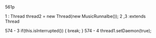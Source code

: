 561p

1 : Thread thread2 = new Thread(new MusicRunnalbe());
2 ,3 :extends Thread

574 - 3
if(this.isInterrupted()) {
				break;
			}
574 - 4
thread1.setDaemon(true);
